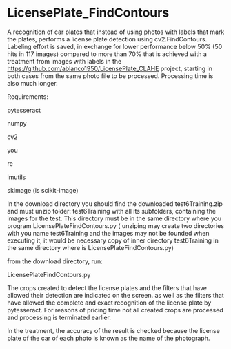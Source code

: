 # LicensePlate_FindContours
A recognition of car plates that instead of using photos with labels that mark the plates,
performs a license plate detection using cv2.FindContours. Labeling effort is saved, in exchange for lower performance
below 50% (50 hits in 117 images) compared to more than 70% that is achieved with a treatment from images with labels
 in the https://github.com/ablanco1950/LicensePlate_CLAHE project, starting in both cases from the same photo file to be processed.
Processing time is also much longer.

Requirements:

pytesseract

numpy

cv2

you

re

imutils

skimage (is scikit-image)

In the download directory you should find the downloaded test6Training.zip and must unzip folder: test6Training with all its subfolders,
containing the images for the test. This directory must be in the same directory where you program LicensePlateFindContours.py
 ( unziping may create two directories with you name test6Training and the images may not be founded when executing it, it would be necessary
copy of inner directory test6Training in the same directory where is LicensePlateFindContours.py)

from the download directory, run:

LicensePlateFindContours.py

The crops created to detect the license plates and the filters that have allowed their detection are indicated on the screen.
as well as the filters that have allowed the complete and exact recognition of the license plate by pytesseract.
For reasons of pricing time not all created crops are processed and processing is terminated earlier.

In the treatment, the accuracy of the result is checked because the license plate of the car of each photo  is known as
 the name of the photograph.
